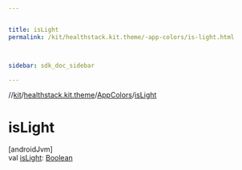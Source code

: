 ```yaml
---


title: isLight
permalink: /kit/healthstack.kit.theme/-app-colors/is-light.html



sidebar: sdk_doc_sidebar

---
```



//[kit](/kit.html)/[healthstack.kit.theme](../index.html)/[AppColors](index.html)/[isLight](is-light.html)



# isLight



[androidJvm]\
val [isLight](is-light.html): [Boolean](https://kotlinlang.org/api/latest/jvm/stdlib/kotlin/-boolean/index.html)






